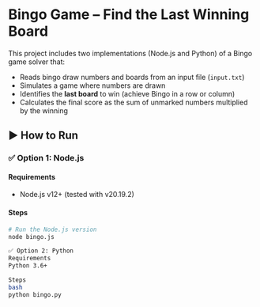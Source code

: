 # Bingo Game – Find the Last Winning Board
This project includes two implementations (Node.js and Python) of a Bingo game solver that:

- Reads bingo draw numbers and boards from an input file (`input.txt`)
- Simulates a game where numbers are drawn
- Identifies the **last board** to win (achieve Bingo in a row or column)
- Calculates the final score as the sum of unmarked numbers multiplied by the winning 

## ▶️ How to Run
### ✅ Option 1: Node.js
#### Requirements
- Node.js v12+ (tested with v20.19.2)

#### Steps

```bash
# Run the Node.js version
node bingo.js

✅ Option 2: Python
Requirements
Python 3.6+

Steps
bash
python bingo.py

